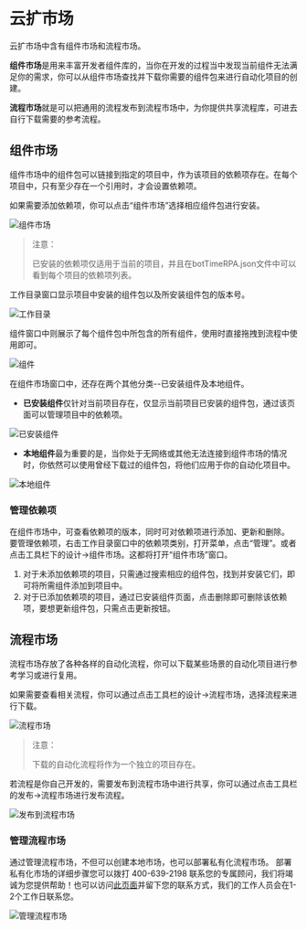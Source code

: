 # 云扩市场
云扩市场中含有组件市场和流程市场。

**组件市场**是用来丰富开发者组件库的，当你在开发的过程当中发现当前组件无法满足你的需求，你可以从组件市场查找并下载你需要的组件包来进行自动化项目的创建。

**流程市场**就是可以把通用的流程发布到流程市场中，为你提供共享流程库，可进去自行下载需要的参考流程。

## 组件市场 
组件市场中的组件包可以链接到指定的项目中，作为该项目的依赖项存在。在每个项目中，只有至少存在一个引用时，才会设置依赖项。 

如果需要添加依赖项，你可以点击“组件市场”选择相应组件包进行安装。

![组件市场](https://docimages.blob.core.chinacloudapi.cn/images/Studio/Market/activityMarket.png)

>注意：
>
>已安装的依赖项仅适用于当前的项目，并且在botTimeRPA.json文件中可以看到每个项目的依赖项列表。

工作目录窗口显示项目中安装的组件包以及所安装组件包的版本号。

![工作目录](https://docimages.blob.core.chinacloudapi.cn/images/Studio/Market/dependence.PNG)

组件窗口中则展示了每个组件包中所包含的所有组件，使用时直接拖拽到流程中使用即可。

![组件](https://docimages.blob.core.chinacloudapi.cn/images/Studio/Market/activities-dependence.PNG)

在组件市场窗口中，还存在两个其他分类--已安装组件及本地组件。
* **已安装组件**仅针对当前项目存在，仅显示当前项目已安装的组件包，通过该页面可以管理项目中的依赖项。

![已安装组件](https://docimages.blob.core.chinacloudapi.cn/images/Studio/Market/installedActivities.PNG)

* **本地组件**最为重要的是，当你处于无网络或其他无法连接到组件市场的情况时，你依然可以使用曾经下载过的组件包，将他们应用于你的自动化项目中。

![本地组件](https://docimages.blob.core.chinacloudapi.cn/images/Studio/Market/localActivities.PNG)


### 管理依赖项 
在组件市场中，可查看依赖项的版本，同时可对依赖项进行添加、更新和删除。
要管理依赖项，右击工作目录窗口中的依赖项类别，打开菜单，点击“管理”。或者点击工具栏下的设计->组件市场。这都将打开“组件市场”窗口。
1. 对于未添加依赖项的项目，只需通过搜索相应的组件包，找到并安装它们，即可将所需组件添加到项目中。 
2. 对于已添加依赖项的项目，通过已安装组件页面，点击删除即可删除该依赖项，要想更新组件包，只需点击更新按钮。

## 流程市场

流程市场存放了各种各样的自动化流程，你可以下载某些场景的自动化项目进行参考学习或进行复用。

如果需要查看相关流程，你可以通过点击工具栏的设计->流程市场，选择流程来进行下载。 

![流程市场](https://docimages.blob.core.chinacloudapi.cn/images/Studio/Market/flowMarket.PNG)

>注意：
>
>下载的自动化流程将作为一个独立的项目存在。

若流程是你自己开发的，需要发布到流程市场中进行共享，你可以通过点击工具栏的发布->流程市场进行发布流程。

![发布到流程市场](https://docimages.blob.core.chinacloudapi.cn/images/Studio/Market/publishToFlowmarket.PNG)

### 管理流程市场

通过管理流程市场，不但可以创建本地市场，也可以部署私有化流程市场。
部署私有化市场的详细步骤您可以拨打 400-639-2198 联系您的专属顾问，我们将竭诚为您提供帮助！也可以访问[此页面](https://www.encoo.com/apply)并留下您的联系方式，我们的工作人员会在1-2个工作日联系您。


![管理流程市场](https://docimages.blob.core.chinacloudapi.cn/images/Studio/Market/PersonalMarket.png)

